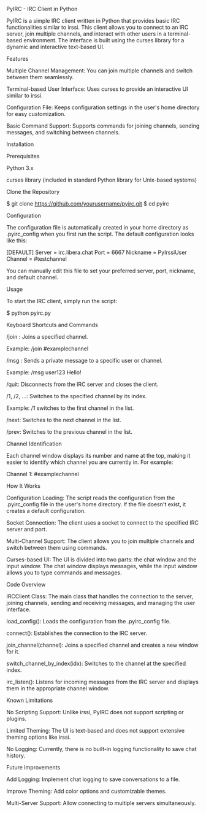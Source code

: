 PyIRC - IRC Client in Python

PyIRC is a simple IRC client written in Python that provides basic IRC functionalities similar to irssi. This client allows you to connect to an IRC server, join multiple channels, and interact with other users in a terminal-based environment. The interface is built using the curses library for a dynamic and interactive text-based UI.

Features

Multiple Channel Management: You can join multiple channels and switch between them seamlessly.

Terminal-based User Interface: Uses curses to provide an interactive UI similar to irssi.

Configuration File: Keeps configuration settings in the user's home directory for easy customization.

Basic Command Support: Supports commands for joining channels, sending messages, and switching between channels.

Installation

Prerequisites

Python 3.x

curses library (included in standard Python library for Unix-based systems)

Clone the Repository

$ git clone https://github.com/yourusername/pyirc.git
$ cd pyirc

Configuration

The configuration file is automatically created in your home directory as .pyirc_config when you first run the script. The default configuration looks like this:

[DEFAULT]
Server = irc.libera.chat
Port = 6667
Nickname = PyIrssiUser
Channel = #testchannel

You can manually edit this file to set your preferred server, port, nickname, and default channel.

Usage

To start the IRC client, simply run the script:

$ python pyirc.py

Keyboard Shortcuts and Commands

/join <channel>: Joins a specified channel.

Example: /join #examplechannel

/msg <target> <message>: Sends a private message to a specific user or channel.

Example: /msg user123 Hello!

/quit: Disconnects from the IRC server and closes the client.

/1, /2, ...: Switches to the specified channel by its index.

Example: /1 switches to the first channel in the list.

/next: Switches to the next channel in the list.

/prev: Switches to the previous channel in the list.

Channel Identification

Each channel window displays its number and name at the top, making it easier to identify which channel you are currently in. For example:

Channel 1: #examplechannel

How It Works

Configuration Loading: The script reads the configuration from the .pyirc_config file in the user's home directory. If the file doesn't exist, it creates a default configuration.

Socket Connection: The client uses a socket to connect to the specified IRC server and port.

Multi-Channel Support: The client allows you to join multiple channels and switch between them using commands.

Curses-based UI: The UI is divided into two parts: the chat window and the input window. The chat window displays messages, while the input window allows you to type commands and messages.

Code Overview

IRCClient Class: The main class that handles the connection to the server, joining channels, sending and receiving messages, and managing the user interface.

load_config(): Loads the configuration from the .pyirc_config file.

connect(): Establishes the connection to the IRC server.

join_channel(channel): Joins a specified channel and creates a new window for it.

switch_channel_by_index(idx): Switches to the channel at the specified index.

irc_listen(): Listens for incoming messages from the IRC server and displays them in the appropriate channel window.

Known Limitations

No Scripting Support: Unlike irssi, PyIRC does not support scripting or plugins.

Limited Theming: The UI is text-based and does not support extensive theming options like irssi.

No Logging: Currently, there is no built-in logging functionality to save chat history.

Future Improvements

Add Logging: Implement chat logging to save conversations to a file.

Improve Theming: Add color options and customizable themes.

Multi-Server Support: Allow connecting to multiple servers simultaneously.
